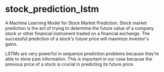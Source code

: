 # stock_prediction_lstm

A Machine Learning Model for Stock Market Prediction. Stock market prediction is the act of trying to determine the future value of a company stock or other financial instrument traded on a financial exchange. The successful prediction of a stock's future price will maximize investor's gains.

LSTMs are very powerful in sequence prediction problems because they’re able to store past information. This is important in our case because the previous price of a stock is crucial in predicting its future price.
